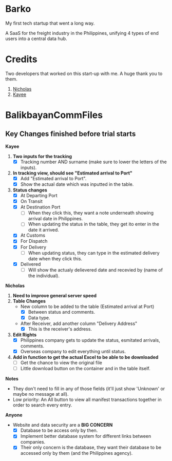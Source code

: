 # Barko
My first tech startup that went a long way. 

A SaaS for the freight industry in the Philippines, unifying 4 types of end users into a central data hub.

# Credits
Two developers that worked on this start-up with me. A huge thank you to them.
1. [Nicholas](https://github.com/nchong128)
2. [Kayee](https://github.com/kayeew)

# BalikbayanCommFiles
## Key Changes finished before trial starts

**Kayee**
1. **Two inputs for the tracking**
	- [x] Tracking number AND surname (make sure to lower the letters of the inputs).

2. **In tracking view, should see "Estimated arrival to Port"**
	- [x] Add "Estimated arrival to Port".
	- [x] Show the actual date which was inputted in the table.
	
3. **Status changes**
	- [x] At Departing Port
	- [x] On Transit
	- [x] At Destination Port
		- [ ] When they click this, they want a note underneath showing arrival date in Philippines.
		- [ ] When updating the status in the table, they get ito enter in the date it arrived.
	- [x] At Customs
	- [x] For Dispatch
	- [x] For Delivery
		- [ ] When updating status, they can type in the estimated delivery date when they click this.
	- [x] Delivered
		- [ ] Will show the actualy delievered date and recevied by (name of the individual).
		
**Nicholas**
1. **Need to improve general server speed**
2. **Table Changes**
	- New column to be added to the table (Estimated arrival at Port)
		- [x] Between status and comments.
		- [x] Data type.
	- After Receiver, add another column "Delivery Address"
		- [x] This is the receiver's address.
3. **Edit Rights**
	- [x] Philippines company gets to update the status, esmitated arrivals, comments.
	- [x] Overseas company to edit everything until status.

4. **Add in function to get the actual Excel to be able to be downloaded**
	- [ ] Get the chance to view the original file
	- [ ] Little download button on the container and in the table itself.
	
**Notes**
- They don't need to fill in any of those fields (it'll just show 'Unknown' or maybe no message at all).
- Low priority: An All button to view all manifest transactions together in order to search every entry.

**Anyone**
- Website and data security are a **BIG CONCERN**
	- [x] Database to be access only by then.
	- [x] Implement better database system for different links between companies.
	- [x] Their only concern is the database, they want their database to be accessed only by them (and the Philippines agency).
